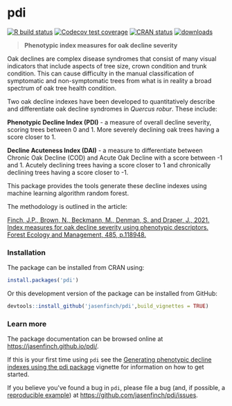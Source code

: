 # pdi

[![R build status](https://github.com/jasenfinch/pdi/workflows/R-CMD-check/badge.svg)](https://github.com/jasenfinch/pdi/actions)
[![Codecov test coverage](https://codecov.io/gh/jasenfinch/pdi/branch/master/graph/badge.svg)](https://codecov.io/gh/jasenfinch/pdi?branch=master)
[![CRAN status](https://www.r-pkg.org/badges/version/pdi)](https://CRAN.R-project.org/package=pdi)
[![downloads](https://cranlogs.r-pkg.org/badges/pdi)](https://cran.r-project.org/package=pdi)

> **Phenotypic index measures for oak decline severity**

Oak declines are complex disease syndromes that consist of many visual indicators that include aspects of tree size, crown condition and trunk condition. This can cause difficulty in the manual classification of symptomatic and non-symptomatic trees from what is in reality a broad spectrum of oak tree health condition.

Two oak decline indexes have been developed to quantitatively describe and differentiate oak decline syndromes in *Quercus robur*. These include:

**Phenotypic Decline Index (PDI)** - a measure of overall decline severity, scoring trees between 0 and 1. More severely declining oak trees having a score closer to 1.

**Decline Acuteness Index (DAI)** - a measure to differentiate between Chronic Oak Decline (COD) and Acute Oak Decline with a score between -1 and 1. Acutely declining trees having a score closer to 1 and chronically declining trees having a score closer to -1.

This package provides the tools generate these decline indexes using machine learning algorithm random forest.

The methodology is outlined in the article:

[Finch, J.P., Brown, N., Beckmann, M., Denman, S. and Draper, J., 2021. Index measures for oak decline severity using phenotypic descriptors. Forest Ecology and Management, 485, p.118948.](https://www.sciencedirect.com/science/article/pii/S0378112721000372)

### Installation

The package can be installed from CRAN using:

``` r
install.packages('pdi')
```

Or this development version of the package can be installed from GitHub:

``` r
devtools::install_github('jasenfinch/pdi',build_vignettes = TRUE)
```

### Learn more

The package documentation can be browsed online at <https://jasenfinch.github.io/pdi/>. 

If this is your first time using `pdi` see the [Generating phenotypic decline indexes using the pdi package](https://jasenfinch.github.io/pdi/articles/pdi-example.html) vignette for information on how to get started.

If you believe you've found a bug in `pdi`, please file a bug (and, if
possible, a [reproducible example](https://reprex.tidyverse.org)) at
<https://github.com/jasenfinch/pdi/issues>.
